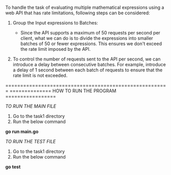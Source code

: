 To handle the task of evaluating multiple mathematical expressions using a web API that has rate limitations, following steps can be considered:

1) Group the Input expressions to Batches: 
   - Since the API supports a maximum of 50 requests per second per client, what we can do is to divide the expressions into smaller batches 
     of 50 or fewer expressions. This ensures we don't exceed the rate limit imposed by the API.

2) To control the number of requests sent to the API per second, we can introduce a delay between consecutive batches. 
   For example, introduce a delay of 1 second between each batch of requests to ensure that the rate limit is not exceeded.

=======================================================
============== HOW TO RUN THE PROGRAM =================

*TO RUN THE MAIN FILE*

1) Go to the task1 directory
2) Run the below command

**go run main.go**

*TO RUN THE TEST FILE*

1) Go to the task1 directory
2) Run the below command

**go test**